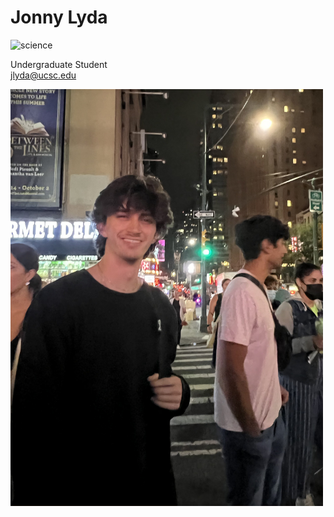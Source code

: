 # Jonny Lyda

![science](https://img.shields.io/badge/FileType-.fastq-brightgreen)

Undergraduate Student \
jlyda@ucsc.edu

<img src='jonny.png' alt='russ' width='500'/>
